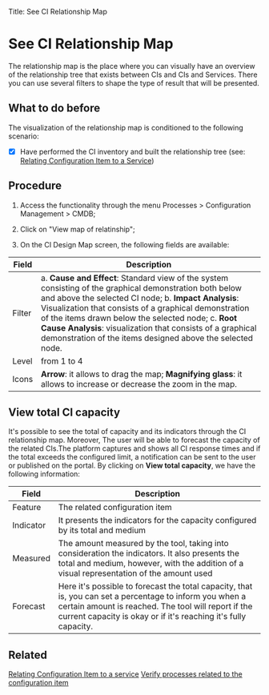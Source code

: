 Title: See CI Relationship Map

# See CI Relationship Map

The relationship map is the place where you can visually have an overview of the relationship tree that exists between CIs and CIs and Services. There you can use several filters to shape the type of result that will be presented.

## What to do before

The visualization of the relationship map is conditioned to the following scenario:

- [X] Have performed the CI inventory and built the relationship tree (see: [Relating Configuration Item to a Service][2])

## Procedure

1. Access the functionality through the menu Processes > Configuration Management > CMDB;

2. Click on "View map of relatinship";

3. On the CI Design Map screen, the following fields are available:

| Field | Description |
|-------|-----------|
|Filter| a.  **Cause and Effect**: Standard view of the system consisting of the graphical demonstration both below and above the selected CI node; b. **Impact Analysis**: Visualization that consists of a graphical demonstration of the items drawn below the selected node; c. **Root Cause Analysis**: visualization that consists of a graphical demonstration of the items designed above the selected node.|
|Level| from 1 to 4 |
|Icons| **Arrow**: it allows to drag the map; **Magnifying glass**: it allows to increase or decrease the zoom in the map.

## View total CI capacity

It's possible to see the total of capacity and its indicators through the CI relationship map.
Moreover, The user will be able to forecast the capacity of the related CIs.The platform captures and shows all CI response times and if the total exceeds the configured limit, a notification can be sent to the user or published on the portal. 
By clicking on **View total capacity**, we have the following information:

| Field | Description |
|-------|-----------|
|Feature| The related configuration item|
|Indicator| It presents the indicators for the capacity configured by its total and medium |
|Measured| The amount measured by the tool, taking into consideration the indicators. It also presents the total and medium, however, with the addition of a visual representation of the amount used |
|Forecast| Here it's possible to forecast the total capacity, that is, you can set a percentage to inform you when a certain amount is reached. The tool will report if the current capacity is okay or if it's reaching it's fully capacity.|




## Related

[Relating Configuration Item to a service][1]
[Verify processes related to the configuration item][3]

[1]:/en-us/4biz-helium/processes/configuration/use/create-ic-relationship.html

[2]:/en-us/4biz-helium/processes/configuration/use/create-ic-relationship.html

[3]:/en-us/4biz-helium/processes/configuration/use/CI-processes-related.html

